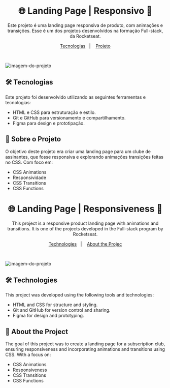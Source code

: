 <h1 align="center"> 🌐 Landing Page | Responsivo 📱 </h1>

<p align="center">
Este projeto é uma landing page responsiva de produto, com animações e transições. Esse é um dos projetos desenvolvidos na formação Full-stack, da Rocketseat. <br/>
</p>

<p align="center">
  <a href="#-tecnologias">Tecnologias</a>&nbsp;&nbsp;&nbsp;|&nbsp;&nbsp;&nbsp;
  <a href="#-projeto">Projeto</a>
</p>

<br>

![imagem-do-projeto](https://github.com/ruhancmendes/Projeto-LP-Clube-de-Assinantes/blob/main/thumbnail/Projeto-LP.gif?raw=true)

## 🛠️ Tecnologias

Este projeto foi desenvolvido utilizando as seguintes ferramentas e tecnologias:

- HTML e CSS para estruturação e estilo.
- Git e GitHub para versionamento e compartilhamento.
- Figma para design e prototipação.

## 📄 Sobre o Projeto

O objetivo deste projeto era criar uma landing page para um clube de assinantes, que fosse responsiva e explorando animações  transições feitas no CSS.  Com foco em:

- CSS Animations
- Responsividade
- CSS Transitions
- CSS Functions


<h1 align="center"> 🌐 Landing Page | Responsiveness 📱 </h1>

<p align="center">
This project is a responsive product landing page with animations and transitions. It is one of the projects developed in the Full-stack program by Rocketseat. <br/>
</p>

<p align="center">
  <a href="#-Technologies">Technologies</a>&nbsp;&nbsp;&nbsp;|&nbsp;&nbsp;&nbsp;
  <a href="#-Project">About the Projec</a>
</p>

<br>

![imagem-do-projeto](https://github.com/ruhancmendes/Projeto-LP-Clube-de-Assinantes/blob/main/thumbnail/Projeto-LP.gif?raw=true)

## 🛠️ Technologies

This project was developed using the following tools and technologies:

- HTML and CSS for structure and styling.
- Git and GitHub for version control and sharing.
- Figma for design and prototyping.

## 📄 About the Project
The goal of this project was to create a landing page for a subscription club, ensuring responsiveness and incorporating animations and transitions using CSS. With a focus on:

- CSS Animations
- Responsiveness
- CSS Transitions
- CSS Functions
